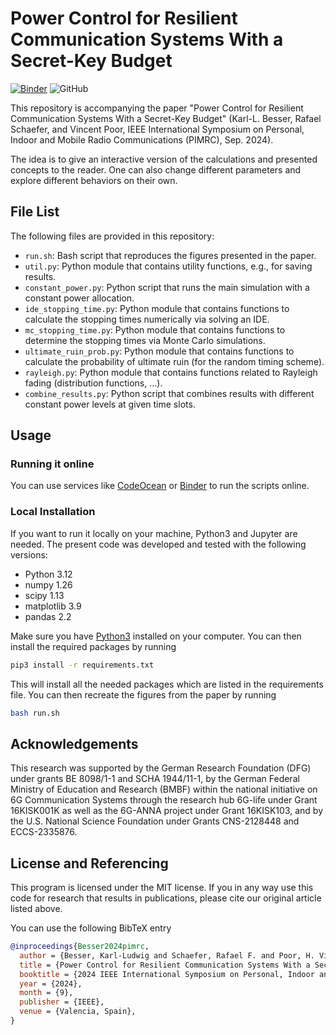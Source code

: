 # Power Control for Resilient Communication Systems With a Secret-Key Budget

[![Binder](https://mybinder.org/badge_logo.svg)](https://mybinder.org/v2/gh/klb2/power-control-resilience-secret-key-budget)
![GitHub](https://img.shields.io/github/license/klb2/power-control-resilience-secret-key-budget)


This repository is accompanying the paper "Power Control for Resilient
Communication Systems With a Secret-Key Budget" (Karl-L. Besser, Rafael
Schaefer, and Vincent Poor, IEEE International Symposium on Personal, Indoor
and Mobile Radio Communications (PIMRC), Sep. 2024).

The idea is to give an interactive version of the calculations and presented
concepts to the reader. One can also change different parameters and explore
different behaviors on their own.


## File List
The following files are provided in this repository:

- `run.sh`: Bash script that reproduces the figures presented in the paper.
- `util.py`: Python module that contains utility functions, e.g., for saving results.
- `constant_power.py`: Python script that runs the main simulation with a
  constant power allocation.
- `ide_stopping_time.py`: Python module that contains functions to calculate
  the stopping times numerically via solving an IDE.
- `mc_stopping_time.py`: Python module that contains functions to determine the
  stopping times via Monte Carlo simulations.
- `ultimate_ruin_prob.py`: Python module that contains functions to calculate
  the probability of ultimate ruin (for the random timing scheme).
- `rayleigh.py`: Python module that contains functions related to Rayleigh
  fading (distribution functions, ...).
- `combine_results.py`: Python script that combines results with different
  constant power levels at given time slots.


## Usage
### Running it online
You can use services like [CodeOcean](https://codeocean.com) or
[Binder](https://mybinder.org/v2/gh/klb2/power-control-resilience-secret-key-budget/HEAD)
to run the scripts online.

### Local Installation
If you want to run it locally on your machine, Python3 and Jupyter are needed.
The present code was developed and tested with the following versions:

- Python 3.12
- numpy 1.26
- scipy 1.13
- matplotlib 3.9
- pandas 2.2

Make sure you have [Python3](https://www.python.org/downloads/) installed on
your computer.
You can then install the required packages by running
```bash
pip3 install -r requirements.txt
```
This will install all the needed packages which are listed in the requirements 
file. 
You can then recreate the figures from the paper by running
```bash
bash run.sh
```


## Acknowledgements
This research was supported by the German Research Foundation (DFG) under
grants BE 8098/1-1 and SCHA 1944/11-1, by the German Federal Ministry of
Education and Research (BMBF) within the national initiative on 6G
Communication Systems through the research hub 6G-life under Grant 16KISK001K
as well as the 6G-ANNA project under Grant 16KISK103, and by the U.S. National
Science Foundation under Grants CNS-2128448 and ECCS-2335876.


## License and Referencing
This program is licensed under the MIT license. If you in any way use this
code for research that results in publications, please cite our original
article listed above.

You can use the following BibTeX entry
```bibtex
@inproceedings{Besser2024pimrc,
  author = {Besser, Karl-Ludwig and Schaefer, Rafael F. and Poor, H. Vincent},
  title = {Power Control for Resilient Communication Systems With a Secret-Key Budget},
  booktitle = {2024 IEEE International Symposium on Personal, Indoor and Mobile Radio Communications (PIMRC)},
  year = {2024},
  month = {9},
  publisher = {IEEE},
  venue = {Valencia, Spain},
}
```
